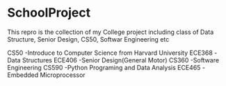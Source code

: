# SchoolProject
This repro is the collection of my College project including class of Data Structure, Senior Design, CS50, Softwar Engineering etc

CS50 -Introduce to Computer Science from Harvard University
ECE368 -Data Structures
ECE406 -Senior Design(General Motor)
CS360 -Software Engineering
CS590 -Python Programing and Data Analysis
ECE465 -Embedded Microprocessor